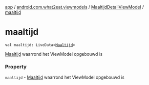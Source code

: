 [app](../../index.md) / [android.com.what2eat.viewmodels](../index.md) / [MaaltijdDetailViewModel](index.md) / [maaltijd](./maaltijd.md)

# maaltijd

`val maaltijd: LiveData<`[`Maaltijd`](../../android.com.what2eat.model/-maaltijd/index.md)`>`

[Maaltijd](../../android.com.what2eat.model/-maaltijd/index.md) waarrond het ViewModel opgebouwd is

### Property

`maaltijd` - [Maaltijd](../../android.com.what2eat.model/-maaltijd/index.md) waarrond het ViewModel opgebouwd is